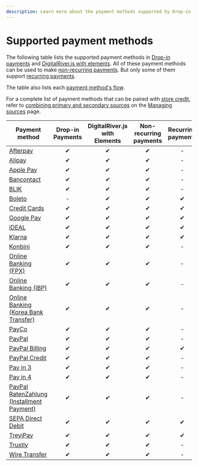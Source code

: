 ```yaml
---
description: Learn more about the payment methods supported by Drop-in and DigitalRiver.js
---
```


# Supported payment methods

The following table lists the supported payment methods in [Drop-in payments](../payments/payments-solutions/drop-in/) and [DigitalRiver.js with elements](../payments/payments-solutions/digitalriver.js/). All of these payment methods can be used to make [non-recurring payments](../payments/sources/#reusable-or-single-use). But only some of them support [recurring payments](../payments/sources/#reusable-or-single-use).&#x20;

The table also lists each [payment method's flow](../payments/sources/#payment-flow).

For a complete list of payment methods that can be paired with [store credit](../shopper-apis/shopper-basics/common-use-cases/applying-store-credit.md), refer to [combining primary and secondary sources](../payments/sources/using-the-source-identifier.md#combining-primary-and-secondary-payment-sources) on the [Managing sources](../payments/sources/using-the-source-identifier.md) page.

| Payment method                                                                                                                | Drop-in Payments | DigitalRiver.js with Elements | Non-recurring payments | Recurring payments | Authentication flow |
| ----------------------------------------------------------------------------------------------------------------------------- | :--------------: | :---------------------------: | :--------------------: | :----------------: | :-----------------: |
| [Afterpay](../payments/supported-payment-methods/afterpay.md)                                                                 |         ✔        |               ✔               |            ✔           |          -         |      `redirect`     |
| [Alipay](../payments/supported-payment-methods/alipay.md)                                                                     |         ✔        |               ✔               |            ✔           |          -         |      `redirect`     |
| [Apple Pay](../payments/supported-payment-methods/apple-pay.md)                                                               |         ✔        |               ✔               |            ✔           |          -         |      `standard`     |
| [Bancontact](../payments/supported-payment-methods/bancontact.md)                                                             |         ✔        |               ✔               |            ✔           |          -         |      `redirect`     |
| [BLIK](../payments/supported-payment-methods/blik.md)                                                                         |         ✔        |               ✔               |            ✔           |          -         |      `redirect`     |
| [Boleto](../payments/supported-payment-methods/boleto.md)                                                                     |         -        |               ✔               |            ✔           |          ✔         |      `redirect`     |
| [Credit Cards](../payments/supported-payment-methods/credit-cards.md)                                                         |         ✔        |               ✔               |            ✔           |          ✔         |      `standard`     |
| [Google Pay](../payments/supported-payment-methods/google-pay.md)                                                             |         ✔        |               ✔               |            ✔           |          ✔         |      `standard`     |
| [iDEAL](../payments/supported-payment-methods/ideal.md)                                                                       |         ✔        |               ✔               |            ✔           |          ✔         |      `standard`     |
| [Klarna](../payments/supported-payment-methods/klarna.md)                                                                     |         ✔        |               ✔               |            ✔           |          ✔         |      `redirect`     |
| [Konbini](../payments/supported-payment-methods/konbini.md)                                                                   |         ✔        |               ✔               |            ✔           |          -         |      `receiver`     |
| [Online Banking (FPX)](../payments/supported-payment-methods/fpx-online-banking.md)                                           |         ✔        |               ✔               |            ✔           |          -         |      `redirect`     |
| [Online Banking (IBP)](../payments/supported-payment-methods/online-banking-ibp.md)                                           |         ✔        |               ✔               |            ✔           |          -         |      `redirect`     |
| [Online Banking (Korea Bank Transfer)](../payments/supported-payment-methods/korea-bank-transfer-online-banking.md)           |         ✔        |               ✔               |            ✔           |          -         |      `redirect`     |
| [PayCo](../payments/supported-payment-methods/payco.md)                                                                       |         ✔        |               ✔               |            ✔           |          -         |      `redirect`     |
| [PayPal](../payments/supported-payment-methods/paypal.md)                                                                     |         ✔        |               ✔               |            ✔           |          -         |      `redirect`     |
| [PayPal Billing](../payments/supported-payment-methods/paypal-billing-agreement.md)                                           |         ✔        |               ✔               |            ✔           |          ✔         |      `redirect`     |
| [PayPal Credit](../payments/supported-payment-methods/paypal-credit.md)                                                       |         ✔        |               ✔               |            ✔           |          -         |      `redirect`     |
| [Pay in 3](../payments/supported-payment-methods/paypal-pay-in-3.md)                                                          |         ✔        |               ✔               |            ✔           |          -         |      `redirect`     |
| [Pay in 4](../payments/supported-payment-methods/paypal-pay-in-4.md)                                                          |         ✔        |               ✔               |            ✔           |          -         |      `redirect`     |
| [PayPal RatenZahlung (Installment Payment)](../payments/supported-payment-methods/paypal-ratenzahlung-installment-payment.md) |         ✔        |               ✔               |            ✔           |          -         |      `redirect`     |
| [SEPA Direct Debit](../payments/supported-payment-methods/sepa-direct-debit.md)                                               |         ✔        |               ✔               |            ✔           |          ✔         |      `redirect`     |
| [TreviPay](../payments/supported-payment-methods/trevipay.md)                                                                 |         ✔        |               ✔               |            ✔           |          ✔         |      `redirect`     |
| [Trustly](../payments/supported-payment-methods/trustly.md)                                                                   |         ✔        |               ✔               |            ✔           |          -         |      `redirect`     |
| [Wire Transfer](../payments/supported-payment-methods/wire-transfer.md)                                                       |         ✔        |               ✔               |            ✔           |          -         |      `receiver`     |
